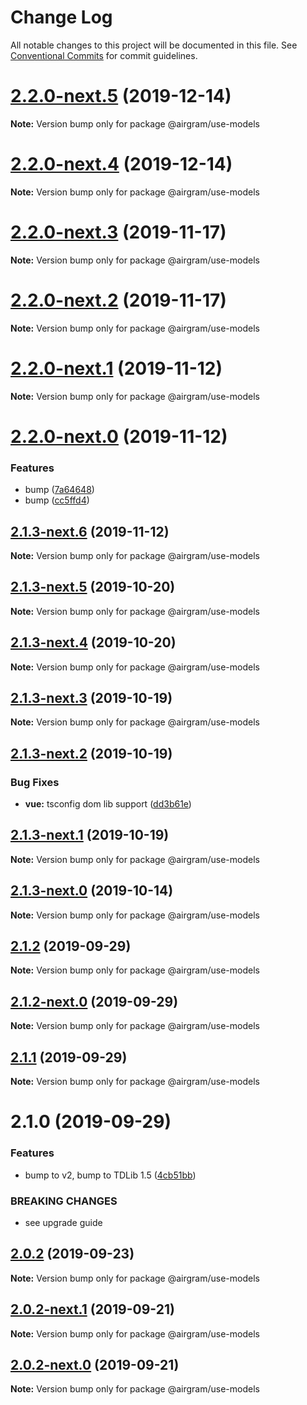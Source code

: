 # Change Log

All notable changes to this project will be documented in this file.
See [Conventional Commits](https://conventionalcommits.org) for commit guidelines.

# [2.2.0-next.5](https://github.com/airgram/airgram/compare/@airgram/use-models@2.2.0-next.4...@airgram/use-models@2.2.0-next.5) (2019-12-14)

**Note:** Version bump only for package @airgram/use-models





# [2.2.0-next.4](https://github.com/airgram/airgram/compare/@airgram/use-models@2.2.0-next.3...@airgram/use-models@2.2.0-next.4) (2019-12-14)

**Note:** Version bump only for package @airgram/use-models





# [2.2.0-next.3](https://github.com/airgram/airgram/compare/@airgram/use-models@2.2.0-next.2...@airgram/use-models@2.2.0-next.3) (2019-11-17)

**Note:** Version bump only for package @airgram/use-models





# [2.2.0-next.2](https://github.com/airgram/airgram/compare/@airgram/use-models@2.0.3...@airgram/use-models@2.2.0-next.2) (2019-11-17)

**Note:** Version bump only for package @airgram/use-models





# [2.2.0-next.1](https://github.com/esindger/airgram/compare/@airgram/use-models@2.2.0-next.0...@airgram/use-models@2.2.0-next.1) (2019-11-12)

**Note:** Version bump only for package @airgram/use-models





# [2.2.0-next.0](https://github.com/esindger/airgram/compare/@airgram/use-models@2.1.3-next.6...@airgram/use-models@2.2.0-next.0) (2019-11-12)


### Features

* bump ([7a64648](https://github.com/esindger/airgram/commit/7a64648))
* bump ([cc5ffd4](https://github.com/esindger/airgram/commit/cc5ffd4))





## [2.1.3-next.6](https://github.com/esindger/airgram/compare/@airgram/use-models@2.1.3-next.5...@airgram/use-models@2.1.3-next.6) (2019-11-12)

**Note:** Version bump only for package @airgram/use-models





## [2.1.3-next.5](https://github.com/esindger/airgram/compare/@airgram/use-models@2.1.3-next.4...@airgram/use-models@2.1.3-next.5) (2019-10-20)

**Note:** Version bump only for package @airgram/use-models





## [2.1.3-next.4](https://github.com/esindger/airgram/compare/@airgram/use-models@2.1.3-next.3...@airgram/use-models@2.1.3-next.4) (2019-10-20)

**Note:** Version bump only for package @airgram/use-models





## [2.1.3-next.3](https://github.com/esindger/airgram/compare/@airgram/use-models@2.1.3-next.2...@airgram/use-models@2.1.3-next.3) (2019-10-19)

**Note:** Version bump only for package @airgram/use-models





## [2.1.3-next.2](https://github.com/esindger/airgram/compare/@airgram/use-models@2.1.3-next.1...@airgram/use-models@2.1.3-next.2) (2019-10-19)


### Bug Fixes

* **vue:** tsconfig dom lib support ([dd3b61e](https://github.com/esindger/airgram/commit/dd3b61e))





## [2.1.3-next.1](https://github.com/esindger/airgram/compare/@airgram/use-models@2.1.3-next.0...@airgram/use-models@2.1.3-next.1) (2019-10-19)

**Note:** Version bump only for package @airgram/use-models





## [2.1.3-next.0](https://github.com/esindger/airgram/compare/@airgram/use-models@2.1.2...@airgram/use-models@2.1.3-next.0) (2019-10-14)

**Note:** Version bump only for package @airgram/use-models





## [2.1.2](https://github.com/esindger/airgram/compare/@airgram/use-models@2.1.2-next.0...@airgram/use-models@2.1.2) (2019-09-29)

**Note:** Version bump only for package @airgram/use-models





## [2.1.2-next.0](https://github.com/esindger/airgram/compare/@airgram/use-models@2.1.1...@airgram/use-models@2.1.2-next.0) (2019-09-29)

**Note:** Version bump only for package @airgram/use-models





## [2.1.1](https://github.com/esindger/airgram/compare/@airgram/use-models@2.1.0...@airgram/use-models@2.1.1) (2019-09-29)

**Note:** Version bump only for package @airgram/use-models





# 2.1.0 (2019-09-29)


### Features

* bump to v2, bump to TDLib 1.5 ([4cb51bb](https://github.com/esindger/airgram/commit/4cb51bb))


### BREAKING CHANGES

* see upgrade guide





## [2.0.2](https://github.com/airgram/airgram/compare/@airgram/use-models@2.0.2-next.1...@airgram/use-models@2.0.2) (2019-09-23)

**Note:** Version bump only for package @airgram/use-models





## [2.0.2-next.1](https://github.com/airgram/airgram/compare/@airgram/use-models@2.0.2-next.0...@airgram/use-models@2.0.2-next.1) (2019-09-21)

**Note:** Version bump only for package @airgram/use-models





## [2.0.2-next.0](https://github.com/airgram/airgram/compare/@airgram/use-models@2.0.1...@airgram/use-models@2.0.2-next.0) (2019-09-21)

**Note:** Version bump only for package @airgram/use-models
